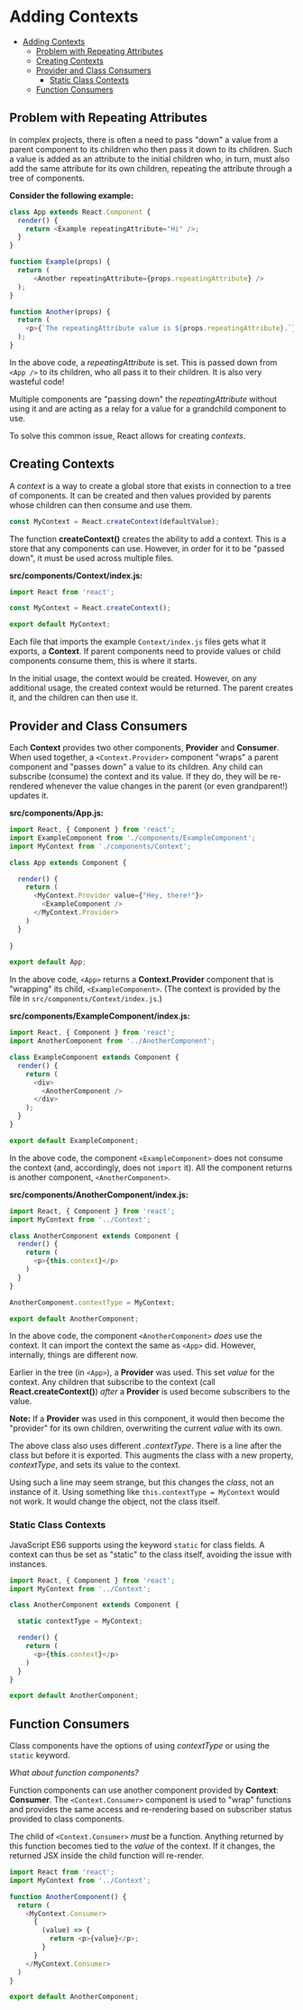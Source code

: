 # Adding Contexts

- [Adding Contexts](#adding-contexts)
  - [Problem with Repeating Attributes](#problem-with-repeating-attributes)
  - [Creating Contexts](#creating-contexts)
  - [Provider and Class Consumers](#provider-and-class-consumers)
    - [Static Class Contexts](#static-class-contexts)
  - [Function Consumers](#function-consumers)

## Problem with Repeating Attributes

In complex projects, there is often a need to pass "down" a value from a parent component to its children who then pass it down to its children. Such a value is added as an attribute to the initial children who, in turn, must also add the same attribute for its own children, repeating the attribute through a tree of components.

**Consider the following example:**

```javascript
class App extends React.Component {
  render() {
    return <Example repeatingAttribute="Hi" />;
  }
}

function Example(props) {
  return (
      <Another repeatingAttribute={props.repeatingAttribute} />
  );
}

function Another(props) {
  return (
    <p>{`The repeatingAttribute value is ${props.repeatingAttribute}.`}</p>
  );
}

```

In the above code, a *repeatingAttribute* is set. This is passed down from `<App />` to its children, who all pass it to their children. It is also very wasteful code!

Multiple components are "passing down" the *repeatingAttribute* without using it and are acting as a relay for a value for a grandchild component to use.

To solve this common issue, React allows for creating *contexts*.

## Creating Contexts

A *context* is a way to create a global store that exists in connection to a tree of components. It can be created and then values provided by parents whose children can then consume and use them.

```javascript
const MyContext = React.createContext(defaultValue);
```

The function **createContext()** creates the ability to add a context. This is a store that any components can use. However, in order for it to be "passed down", it must be used across multiple files.

**src/components/Context/index.js:**

```javascript
import React from 'react';

const MyContext = React.createContext();

export default MyContext;
```

Each file that imports the example `Context/index.js` files gets what it exports, a **Context**. If parent components need to provide values or child components consume them, this is where it starts.

In the initial usage, the context would be created. However, on any additional usage, the created context would be returned. The parent creates it, and the children can then use it.

## Provider and Class Consumers

Each **Context** provides two other components, **Provider** and **Consumer**. When used together, a `<Context.Provider>` component "wraps" a parent component and "passes down" a value to its children. Any child can subscribe (consume) the context and its value. If they do, they will be re-rendered whenever the value changes in the parent (or even grandparent!) updates it.

**src/components/App.js:**

```javascript
import React, { Component } from 'react';
import ExampleComponent from './components/ExampleComponent';
import MyContext from './components/Context';

class App extends Component {

  render() {
    return (
      <MyContext.Provider value={"Hey, there!"}>
        <ExampleComponent />
      </MyContext.Provider>
    )
  }
  
}

export default App;
```

In the above code, `<App>` returns a **Context.Provider** component that is "wrapping" its child, `<ExampleComponent>`. (The context is provided by the file in `src/components/Context/index.js`.)

**src/components/ExampleComponent/index.js:**

```javascript
import React, { Component } from 'react';
import AnotherComponent from '../AnotherComponent';

class ExampleComponent extends Component {
  render() {
    return (
      <div>
        <AnotherComponent />
      </div>
    );
  }
}

export default ExampleComponent;
```

In the above code, the component `<ExampleComponent>` does not consume the context (and, accordingly, does not `import` it). All the component returns is another component, `<AnotherComponent>`.

**src/components/AnotherComponent/index.js:**

```javascript
import React, { Component } from 'react';
import MyContext from '../Context';

class AnotherComponent extends Component {
  render() {
    return (
      <p>{this.context}</p>
    )
  }
}

AnotherComponent.contextType = MyContext;

export default AnotherComponent;
```

In the above code, the component `<AnotherComponent>` *does* use the context. It can import the context the same as `<App>` did. However, internally, things are different now.

Earlier in the tree (in `<App>`), a **Provider** was used. This set *value* for the context. Any children that subscribe to the context (call **React.createContext()**) *after* a **Provider** is used become subscribers to the value.

**Note:** If a **Provider** was used in this component, it would then become the "provider" for its own children, overwriting the current *value* with its own.

The above class also uses different *.contextType*. There is a line after the class but before it is exported. This augments the class with a new property, *contextType*, and sets its value to the context.

Using such a line may seem strange, but this changes the *class*, not an instance of it. Using something like `this.contextType = MyContext` would not work. It would change the object, not the class itself.

### Static Class Contexts

JavaScript ES6 supports using the keyword `static` for class fields. A context can thus be set as "static" to the class itself, avoiding the issue with instances.

```javascript
import React, { Component } from 'react';
import MyContext from '../Context';

class AnotherComponent extends Component {

  static contextType = MyContext;

  render() {
    return (
      <p>{this.context}</p>
    )
  }
}

export default AnotherComponent;
```

## Function Consumers

Class components have the options of using *contextType* or using the `static` keyword.

*What about function components?*

Function components can use another component provided by **Context**: **Consumer**. The `<Context.Consumer>` component is used to "wrap" functions and provides the same access and re-rendering based on subscriber status provided to class components.

The child of `<Context.Consumer>` *must* be a function. Anything returned by this function becomes tied to the *value* of the context. If it changes, the returned JSX inside the child function will re-render.

```javascript
import React from 'react';
import MyContext from '../Context';

function AnotherComponent() {
  return (
    <MyContext.Consumer>
      {
        (value) => {
          return <p>{value}</p>;
        }
      }
    </MyContext.Consumer>
  )
}

export default AnotherComponent;
```
